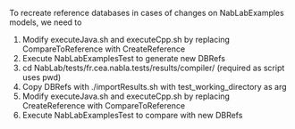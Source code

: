 To recreate reference databases in cases of changes on NabLabExamples models, we need to

1. Modify executeJava.sh and executeCpp.sh by replacing CompareToReference with CreateReference
2. Execute NabLabExamplesTest to generate new DBRefs
3. cd NabLab/tests/fr.cea.nabla.tests/results/compiler/ (required as script uses pwd)
4. Copy DBRefs with ./importResults.sh with test_working_directory as arg
5. Modify executeJava.sh and executeCpp.sh by replacing CreateReference with CompareToReference
6. Execute NabLabExamplesTest to compare with new DBRefs

